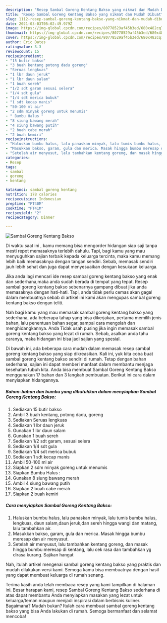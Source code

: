 ```yaml
---
description: "Resep Sambal Goreng Kentang Bakso yang nikmat dan Mudah Dibuat"
title: "Resep Sambal Goreng Kentang Bakso yang nikmat dan Mudah Dibuat"
slug: 1112-resep-sambal-goreng-kentang-bakso-yang-nikmat-dan-mudah-dibuat
date: 2021-03-03T05:02:49.979Z
image: https://img-global.cpcdn.com/recipes/80778529af45b3ed/680x482cq70/sambal-goreng-kentang-bakso-foto-resep-utama.jpg
thumbnail: https://img-global.cpcdn.com/recipes/80778529af45b3ed/680x482cq70/sambal-goreng-kentang-bakso-foto-resep-utama.jpg
cover: https://img-global.cpcdn.com/recipes/80778529af45b3ed/680x482cq70/sambal-goreng-kentang-bakso-foto-resep-utama.jpg
author: Eric Bates
ratingvalue: 3.3
reviewcount: 15
recipeingredient:
- "15 butir bakso"
- "3 buah kentang potong dadu goreng"
- "Seruas lengkuas"
- "1 lbr daun jeruk"
- "1 lbr daun salam"
- "1 buah sereh"
- "1/2 sdt garam sesuai selera"
- "1/4 sdt gula"
- "1/4 sdt merica bubuk"
- "1 sdt kecap manis"
- "50-100 ml air"
- "2 sdm minyak goreng untuk menumis"
- " Bumbu Halus "
- "8 siung bawang merah"
- "4 siung bawang putih"
- "2 buah cabe merah"
- "2 buah kemiri"
recipeinstructions:
- "Haluskan bumbu halus, lalu panaskan minyak, lalu tumis bumbu halus, lengkuas, daun salam,daun jeruk,dan sereh hingga wangi dan matang, lalu tambahkan air."
- "Masukkan bakso, garam, gula dan merica. Masak hingga bumbu meresap dan air menyusut."
- "Setelah air menyusut, lalu tambahkan kentang goreng, dan masak hingga bumbu meresap di kentang, lalu cek rasa dan tambahkan yg dirasa kurang. Sajikan hangat"
categories:
- Resep
tags:
- sambal
- goreng
- kentang

katakunci: sambal goreng kentang 
nutrition: 178 calories
recipecuisine: Indonesian
preptime: "PT40M"
cooktime: "PT41M"
recipeyield: "2"
recipecategory: Dinner

---
```



![Sambal Goreng Kentang Bakso](https://img-global.cpcdn.com/recipes/80778529af45b3ed/680x482cq70/sambal-goreng-kentang-bakso-foto-resep-utama.jpg)

Di waktu  saat ini , kamu memang bisa mengorder hidangan siap saji tanpa mesti repot memasaknya terlebih dahulu. Tapi, bagi kamu yang mau menyuguhkan sajian terbaik kepada keluarga tercinta, maka kamu memang lebih baik memasaknya dengan tangan sendiri. Sebab, memasak sendiri jauh lebih sehat dan juga dapat menyesuaikan dengan kesukaan keluarga.

Jika anda lagi mencari ide resep sambal goreng kentang bakso yang enak dan sederhana,maka anda sudah berada di tempat yang tepat. Resep sambal goreng kentang bakso  sebenarnya gampang dibuat jika anda memasaknya dengan hati-hati. Tapi, anda tidak perlu cemas akan gagal dalam membuatnya 
sebab di artikel ini kami akan mengupas sambal goreng kentang bakso dengan teliti.  



Nah bagi kamu yang mau memasak sambal goreng kentang bakso yang sederhana, ada beberapa tahap yang bisa dikerjakan, pertama memilih jenis bahan, lalu penentuan bahan segar, sampai cara mengolah dan menghidangkannya. Anda Tidak usah pusing jika ingin memasak sambal goreng kentang bakso yang lezat di rumah. Sebab, asalkan anda  tahu caranya, maka hidangan ini bisa jadi sajian yang spesial.

Di bawah ini, ada beberapa cara mudah dalam memasak resep sambal goreng kentang bakso yang siap dikreasikan. Kali ini, yuk kita coba buat sambal goreng kentang bakso sendiri di rumah. Tetap dengan bahan sederhana, sajian ini dapat memberi manfaat dalam membantu menjaga kesehatan tubuh kita. Anda bisa membuat Sambal Goreng Kentang Bakso menggunakan 17 bahan dan 3 langkah pembuatan. Berikut ini cara dalam menyiapkan hidangannya.

<!--inarticleads1-->

##### Bahan-bahan dan bumbu yang dibutuhkan dalam menyiapkan Sambal Goreng Kentang Bakso:

1. Sediakan 15 butir bakso
1. Ambil 3 buah kentang, potong dadu, goreng
1. Sediakan Seruas lengkuas
1. Sediakan 1 lbr daun jeruk
1. Gunakan 1 lbr daun salam
1. Gunakan 1 buah sereh
1. Sediakan 1/2 sdt garam, sesuai selera
1. Sediakan 1/4 sdt gula
1. Sediakan 1/4 sdt merica bubuk
1. Sediakan 1 sdt kecap manis
1. Ambil 50-100 ml air
1. Siapkan 2 sdm minyak goreng untuk menumis
1. Siapkan  Bumbu Halus :
1. Gunakan 8 siung bawang merah
1. Ambil 4 siung bawang putih
1. Siapkan 2 buah cabe merah
1. Siapkan 2 buah kemiri




<!--inarticleads2-->

##### Cara menyiapkan Sambal Goreng Kentang Bakso:

1. Haluskan bumbu halus, lalu panaskan minyak, lalu tumis bumbu halus, lengkuas, daun salam,daun jeruk,dan sereh hingga wangi dan matang, lalu tambahkan air.
1. Masukkan bakso, garam, gula dan merica. Masak hingga bumbu meresap dan air menyusut.
1. Setelah air menyusut, lalu tambahkan kentang goreng, dan masak hingga bumbu meresap di kentang, lalu cek rasa dan tambahkan yg dirasa kurang. Sajikan hangat




Nah, itulah artikel mengenai  sambal goreng kentang bakso  yang praktis dan mudah dilakukan versi kami. Semoga kamu bisa membuatnya dengan hasil yang dapat membuat keluarga di rumah senang. 

Terima kasih anda telah membaca resep yang kami tampilkan di halaman ini. Besar harapan kami, resep  Sambal Goreng Kentang Bakso sederhana di atas dapat membantu Anda menyiapkan masakan yang lezat untuk keluarga/teman maupun menjadi inspirasi dalam berbisnis kuliner. Bagaimana? Mudah bukan? Itulah cara membuat sambal goreng kentang bakso yang bisa Anda lakukan di rumah. Semoga bermanfaat dan selamat mencoba!

